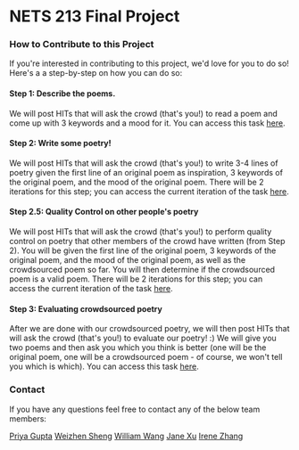 # NETS 213 Final Project 
### How to Contribute to this Project

If you're interested in contributing to this project, we'd love for you to do so! Here's a a step-by-step on how you can do so:

#### Step 1: Describe the poems.
We will post HITs that will ask the crowd (that's you!) to read a poem and come up with 3 keywords and a mood for it. You can access this task [here](https://worker.mturk.com).

#### Step 2: Write some poetry!
We will post HITs that will ask the crowd (that's you!) to write 3-4 lines of poetry given the first line of an original poem as inspiration, 3 keywords of the original poem, and the mood of the original poem. There will be 2 iterations for this step; you can access the current iteration of the task [here](https://worker.mturk.com).

#### Step 2.5: Quality Control on other people's poetry
We will post HITs that will ask the crowd (that's you!) to perform quality control on poetry that other members of the crowd have written (from Step 2). You will be given the first line of the original poem, 3 keywords of the original poem, and the mood of the original poem, as well as the crowdsourced poem so far. You will then determine if the crowdsourced poem is a valid poem. There will be 2 iterations for this step; you can access the current iteration of the task [here](https://worker.mturk.com).

#### Step 3: Evaluating crowdsourced poetry
After we are done with our crowdsourced poetry, we will then post HITs that will ask the crowd (that's you!) to evaluate our poetry! :) We will give you two poems and then ask you which you think is better (one will be the original poem, one will be a crowdsourced poem - of course, we won't tell you which is which). You can access this task [here](https://worker.mturk.com).

### Contact
If you have any questions feel free to contact any of the below team members:

[Priya Gupta](mailto:guppriya@seas.upenn.edu)
[Weizhen Sheng](mailto:wsheng@seas.upenn.edu)
[William Wang](mailto:wangwill@seas.upenn.edu)
[Jane Xu](mailto:xuyuan@seas.upenn.edu)
[Irene Zhang](mailto:iyzhang@seas.upenn.edu)
